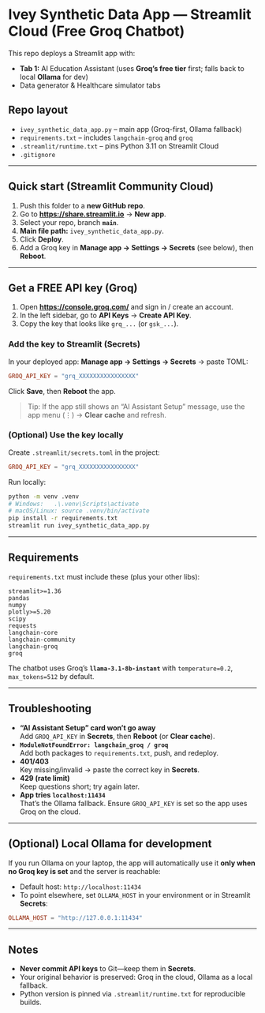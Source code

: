 # Ivey Synthetic Data App — Streamlit Cloud (Free Groq Chatbot)

This repo deploys a Streamlit app with:
- **Tab 1:** AI Education Assistant (uses **Groq’s free tier** first; falls back to local **Ollama** for dev)
- Data generator & Healthcare simulator tabs

## Repo layout
- `ivey_synthetic_data_app.py` – main app (Groq-first, Ollama fallback)
- `requirements.txt` – includes `langchain-groq` and `groq`
- `.streamlit/runtime.txt` – pins Python 3.11 on Streamlit Cloud
- `.gitignore`

---

## Quick start (Streamlit Community Cloud)

1. Push this folder to a **new GitHub repo**.
2. Go to **https://share.streamlit.io** → **New app**.
3. Select your repo, branch **`main`**.
4. **Main file path:** `ivey_synthetic_data_app.py`.
5. Click **Deploy**.
6. Add a Groq key in **Manage app → Settings → Secrets** (see below), then **Reboot**.

---

## Get a **FREE** API key (Groq)

1. Open **https://console.groq.com/** and sign in / create an account.  
2. In the left sidebar, go to **API Keys** → **Create API Key**.  
3. Copy the key that looks like `grq_...` (or `gsk_...`).

### Add the key to Streamlit (Secrets)

In your deployed app: **Manage app → Settings → Secrets** → paste TOML:

```toml
GROQ_API_KEY = "grq_XXXXXXXXXXXXXXXX"
```

Click **Save**, then **Reboot** the app.

> Tip: If the app still shows an “AI Assistant Setup” message, use the app menu (⋮) → **Clear cache** and refresh.

### (Optional) Use the key locally
Create `.streamlit/secrets.toml` in the project:

```toml
GROQ_API_KEY = "grq_XXXXXXXXXXXXXXXX"
```

Run locally:
```bash
python -m venv .venv
# Windows:   .\.venv\Scripts\activate
# macOS/Linux: source .venv/bin/activate
pip install -r requirements.txt
streamlit run ivey_synthetic_data_app.py
```

---

## Requirements

`requirements.txt` must include these (plus your other libs):

```
streamlit>=1.36
pandas
numpy
plotly>=5.20
scipy
requests
langchain-core
langchain-community
langchain-groq
groq
```

The chatbot uses Groq’s **`llama-3.1-8b-instant`** with `temperature=0.2`, `max_tokens=512` by default.

---

## Troubleshooting

- **“AI Assistant Setup” card won’t go away**  
  Add `GROQ_API_KEY` in **Secrets**, then **Reboot** (or **Clear cache**).  
- **`ModuleNotFoundError: langchain_groq / groq`**  
  Add both packages to `requirements.txt`, push, and redeploy.
- **401/403**  
  Key missing/invalid → paste the correct key in **Secrets**.
- **429 (rate limit)**  
  Keep questions short; try again later.
- **App tries `localhost:11434`**  
  That’s the Ollama fallback. Ensure `GROQ_API_KEY` is set so the app uses Groq on the cloud.

---

## (Optional) Local Ollama for development

If you run Ollama on your laptop, the app will automatically use it **only when no Groq key is set** and the server is reachable:

- Default host: `http://localhost:11434`  
- To point elsewhere, set `OLLAMA_HOST` in your environment or in Streamlit **Secrets**:

```toml
OLLAMA_HOST = "http://127.0.0.1:11434"
```

---

## Notes

- **Never commit API keys** to Git—keep them in **Secrets**.
- Your original behavior is preserved: Groq in the cloud, Ollama as a local fallback.
- Python version is pinned via `.streamlit/runtime.txt` for reproducible builds.
